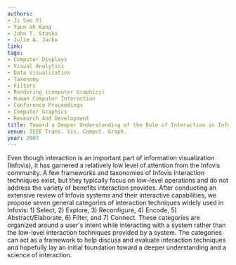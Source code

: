 ```yaml
---
authors:
- Ji Soo Yi
- Youn ah Kang
- John T. Stasko
- Julie A. Jacko
link:
tags:
- Computer Displays
- Visual Analytics
- Data Visualization
- Taxonomy
- Filters
- Rendering (computer Graphics)
- Human Computer Interaction
- Conference Proceedings
- Computer Graphics
- Research And Development
title: Toward a Deeper Understanding of the Role of Interaction in Information Visualization.
venue: IEEE Trans. Vis. Comput. Graph.
year: 2007
---
```

Even though interaction is an important part of information visualization (Infovis), it has garnered a relatively low level of attention from the Infovis community. A few frameworks and taxonomies of Infovis interaction techniques exist, but they typically focus on low-level operations and do not address the variety of benefits interaction provides. After conducting an extensive review of Infovis systems and their interactive capabilities, we propose seven general categories of interaction techniques widely used in Infovis: 1) Select, 2) Explore, 3) Reconfigure, 4) Encode, 5) Abstract/Elaborate, 6) Filter, and 7) Connect. These categories are organized around a user's intent while interacting with a system rather than the low-level interaction techniques provided by a system. The categories can act as a framework to help discuss and evaluate interaction techniques and hopefully lay an initial foundation toward a deeper understanding and a science of interaction.